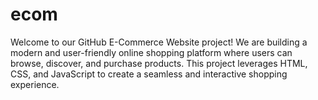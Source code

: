 # ecom
Welcome to our GitHub E-Commerce Website project! We are building a modern and user-friendly online shopping platform where users can browse, discover, and purchase products. This project leverages HTML, CSS, and JavaScript to create a seamless and interactive shopping experience.
